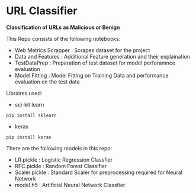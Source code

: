 # URL Classifier

**Classification of URLs as Malicious or Benign**

This Repo consists of the following notebooks:

* Web Metrics Scrapper : Scrapes dataset for the project
* Data and Features : Additional Feature generation and their explaination
* TestDataPrep : Preparation of test dataset for model perforamnce evaluation
* Model Fitting : Model Fitting on Training Data and performance evaluation on the test data

Libraires used:

* sci-kit learn
```
pip install sklearn
```
* keras
```
pip install keras
```

There are the following models in this repo:

* LR.pickle : Logistic Regression Classfier
* RFC.pickle : Random Forest Classifier
* Scaler.pickle : Standard Scaler for preprocessing required for Neural Network
* model.h5 : Artificial Neural Network Classfier